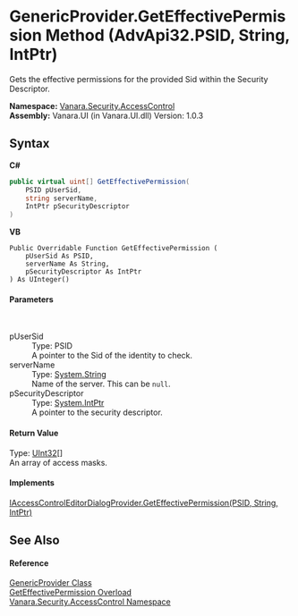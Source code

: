 # GenericProvider.GetEffectivePermission Method (AdvApi32.PSID, String, IntPtr)
 

Gets the effective permissions for the provided Sid within the Security Descriptor.

**Namespace:**&nbsp;<a href="62a937f8-234b-6e15-2f22-272a8ae206a7">Vanara.Security.AccessControl</a><br />**Assembly:**&nbsp;Vanara.UI (in Vanara.UI.dll) Version: 1.0.3

## Syntax

**C#**<br />
``` C#
public virtual uint[] GetEffectivePermission(
	PSID pUserSid,
	string serverName,
	IntPtr pSecurityDescriptor
)
```

**VB**<br />
``` VB
Public Overridable Function GetEffectivePermission ( 
	pUserSid As PSID,
	serverName As String,
	pSecurityDescriptor As IntPtr
) As UInteger()
```


#### Parameters
&nbsp;<dl><dt>pUserSid</dt><dd>Type: PSID<br />A pointer to the Sid of the identity to check.</dd><dt>serverName</dt><dd>Type: <a href="http://msdn2.microsoft.com/en-us/library/s1wwdcbf" target="_blank">System.String</a><br />Name of the server. This can be `null`.</dd><dt>pSecurityDescriptor</dt><dd>Type: <a href="http://msdn2.microsoft.com/en-us/library/5he14kz8" target="_blank">System.IntPtr</a><br />A pointer to the security descriptor.</dd></dl>

#### Return Value
Type: <a href="http://msdn2.microsoft.com/en-us/library/ctys3981" target="_blank">UInt32</a>[]<br />An array of access masks.

#### Implements
<a href="3df2fa88-7919-141c-2c2a-515b10c92e41">IAccessControlEditorDialogProvider.GetEffectivePermission(PSID, String, IntPtr)</a><br />

## See Also


#### Reference
<a href="b8d8d51e-378b-9b9d-583d-4216609b4738">GenericProvider Class</a><br /><a href="4db16f3d-a643-7173-3598-e36aa3d7a388">GetEffectivePermission Overload</a><br /><a href="62a937f8-234b-6e15-2f22-272a8ae206a7">Vanara.Security.AccessControl Namespace</a><br />